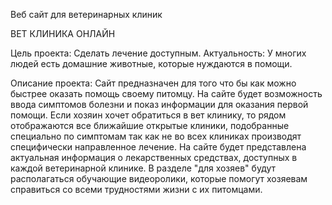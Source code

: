 Веб сайт для ветеринарных клиник

ВЕТ КЛИНИКА ОНЛАЙН

Цель проекта: Сделать лечение доступным. Актуальность: У многих людей есть домашние животные, которые нуждаются в помощи.

Описание проекта: Сайт предназначен для того что бы как можно быстрее оказать помощь своему питомцу.
На сайте будет возможность ввода симптомов болезни и показ информации для оказания первой помощи.
Если хозяин хочет обратиться в вет клинику, то рядом отображаются все ближайшие открытые клиники,
подобранные специально по симптомам так как не во всех клиниках производят специфически направленное лечение.
На сайте будет представлена актуальная информация о лекарственных средствах, доступных в каждой ветеринарной клинике.
В разделе "для хозяев" будут располагаться обучающие видеоролики, которые помогут хозяевам справиться со всеми трудностями жизни с их питомцами.
